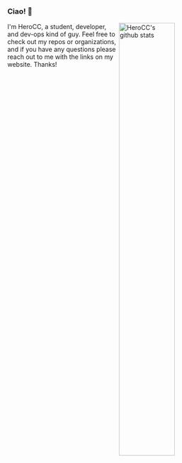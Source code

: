 ### Ciao! 👋

<p>
  <a href="https://github.com/HeroCC">
    <img width="50%" align="right" alt="HeroCC's github stats" src="https://github-readme-stats.vercel.app/api?username=HeroCC&hide_border=true&show_icons=true" />
  </a>

I'm HeroCC, a student, developer, and dev-ops kind of guy.
Feel free to check out my repos or organizations, and if you have any questions please reach out to me with the links on my website. Thanks!
</p>
<!--
**HeroCC/HeroCC** is a ✨ _special_ ✨ repository because its `README.md` (this file) appears on your GitHub profile.

Here are some ideas to get you started:

- 🔭 I’m currently working on ...
- 🌱 I’m currently learning ...
- 👯 I’m looking to collaborate on ...
- 🤔 I’m looking for help with ...
- 💬 Ask me about ...
- 📫 How to reach me: ...
- 😄 Pronouns: ...
- ⚡ Fun fact: ...
-->
